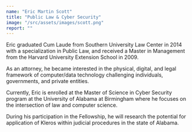 ```yaml
---
name: "Eric Martin Scott"
title: "Public Law & Cyber Security"
image: "/src/assets/images/scott.png"
report: ""
---
```


Eric graduated Cum Laude from Southern University Law Center in 2014 with a specialization in Public Law, and received a Master in Management from the Harvard University Extension School in 2009.

As an attorney, he became interested in the physical, digital, and legal framework of computer/data technology challenging individuals, governments, and private entities.

Currently, Eric is enrolled at the Master of Science in Cyber Security program at the University of Alabama at Birmingham where he focuses on the intersection of law and computer science.

During his participation in the Fellowship, he will research the potential for application of Kleros within judicial procedures in the state of Alabama.
